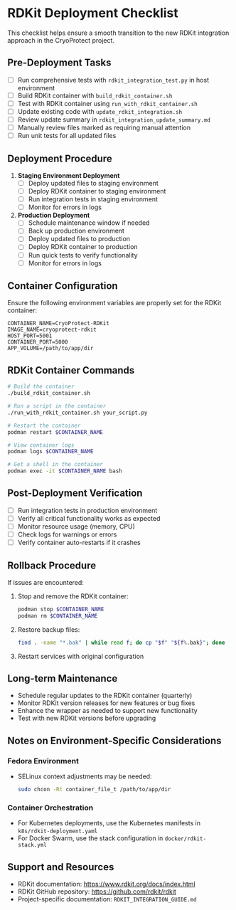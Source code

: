 # RDKit Deployment Checklist

This checklist helps ensure a smooth transition to the new RDKit integration approach in the CryoProtect project.

## Pre-Deployment Tasks

- [ ] Run comprehensive tests with `rdkit_integration_test.py` in host environment
- [ ] Build RDKit container with `build_rdkit_container.sh`
- [ ] Test with RDKit container using `run_with_rdkit_container.sh`
- [ ] Update existing code with `update_rdkit_integration.sh`
- [ ] Review update summary in `rdkit_integration_update_summary.md`
- [ ] Manually review files marked as requiring manual attention
- [ ] Run unit tests for all updated files

## Deployment Procedure

1. **Staging Environment Deployment**
   - [ ] Deploy updated files to staging environment
   - [ ] Deploy RDKit container to staging environment
   - [ ] Run integration tests in staging environment
   - [ ] Monitor for errors in logs

2. **Production Deployment**
   - [ ] Schedule maintenance window if needed
   - [ ] Back up production environment
   - [ ] Deploy updated files to production
   - [ ] Deploy RDKit container to production
   - [ ] Run quick tests to verify functionality
   - [ ] Monitor for errors in logs

## Container Configuration

Ensure the following environment variables are properly set for the RDKit container:

```
CONTAINER_NAME=CryoProtect-RDKit
IMAGE_NAME=cryoprotect-rdkit
HOST_PORT=5001
CONTAINER_PORT=5000
APP_VOLUME=/path/to/app/dir
```

## RDKit Container Commands

```bash
# Build the container
./build_rdkit_container.sh

# Run a script in the container
./run_with_rdkit_container.sh your_script.py

# Restart the container
podman restart $CONTAINER_NAME

# View container logs
podman logs $CONTAINER_NAME

# Get a shell in the container
podman exec -it $CONTAINER_NAME bash
```

## Post-Deployment Verification

- [ ] Run integration tests in production environment
- [ ] Verify all critical functionality works as expected
- [ ] Monitor resource usage (memory, CPU)
- [ ] Check logs for warnings or errors
- [ ] Verify container auto-restarts if it crashes

## Rollback Procedure

If issues are encountered:

1. Stop and remove the RDKit container:
   ```bash
   podman stop $CONTAINER_NAME
   podman rm $CONTAINER_NAME
   ```

2. Restore backup files:
   ```bash
   find . -name "*.bak" | while read f; do cp "$f" "${f%.bak}"; done
   ```

3. Restart services with original configuration

## Long-term Maintenance

- Schedule regular updates to the RDKit container (quarterly)
- Monitor RDKit version releases for new features or bug fixes
- Enhance the wrapper as needed to support new functionality
- Test with new RDKit versions before upgrading

## Notes on Environment-Specific Considerations

### Fedora Environment

- SELinux context adjustments may be needed:
  ```bash
  sudo chcon -Rt container_file_t /path/to/app/dir
  ```

### Container Orchestration

- For Kubernetes deployments, use the Kubernetes manifests in `k8s/rdkit-deployment.yaml`
- For Docker Swarm, use the stack configuration in `docker/rdkit-stack.yml`

## Support and Resources

- RDKit documentation: https://www.rdkit.org/docs/index.html
- RDKit GitHub repository: https://github.com/rdkit/rdkit
- Project-specific documentation: `RDKIT_INTEGRATION_GUIDE.md`
